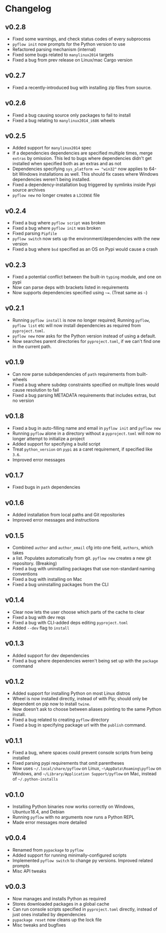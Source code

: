 # Changelog

## v0.2.8
- Fixed some warnings, and check status codes of every subprocess
- `pyflow init` now prompts for the Python version to use
- Refactored parsing mechanism (internal)
- Fixed some bugs related to `manylinux2014` targets
- Fixed a bug from prev release on Linux/mac Cargo version


## v0.2.7
- Fixed a recently-introduced bug with installing zip files from source.

## v0.2.6
- Fixed a bug causing source only packages to fail to install
- Fixed a bug relating to `manylinux2014_i686` wheels

## v0.2.5
- Added support for `manylinux2014` spec
- If a dependencies dependencies are specified multiple times, merge `extras`
by omission. This led to bugs where dependencies didn't get installed when
specified both as an extras and as not
- Dependencies specifying `sys_platform == "win32"` now applies to 64-bit
Windows installations as well. This should fix cases where Windows dependencies
weren't being installed.
- Fixed a dependency-installation bug triggered by symlinks inside Pypi source archives
- `pyflow new` no longer creates a `LICENSE` file

## v0.2.4
- Fixed a bug where `pyflow script` was broken
- Fixed a bug where `pyflow init` was broken
- Fixed parsing `Pipfile`
- `pyflow switch` now sets up the environment/dependencies with the new version
- Fixed a bug where `bsd` specified as an OS on Pypi would cause a crash

## v0.2.3
- Fixed a potential conflict between the built-in `typing` module, and one on pypi
- Now can parse deps with brackets listed in requirements
- Now supports dependencies specified using `~=`. (Treat same as `~`)

## v0.2.1
- Running `pyflow install` is now no longer required; Running `pyflow`, `pyflow list` etc
will now install dependencies as required from `pyproject.toml`.
- `pyflow new` now asks for the Python version instead of using a default.
- Now searches parent directories for `pyproject.toml`, if we can't find one
in the current path.

## v0.1.9
- Can now parse subdependencies of `path` requirements from built-wheels
- Fixed a bug where subdep constraints specified on multiple lines would
cause resolution to fail
- Fixed a bug parsing METADATA requirements that includes extras, but no version

## v0.1.8
- Fixed a bug in auto-filling name and email in `pyflow init` and `pyflow new`
- Running `pyflow` alone in a directory without a `pyproject.toml` will now no
longer attempt to initialize a project
- Added support for specifying a build script
- Treat `python_version` on `pypi` as a caret requirement, if specified like `3.6`.
- Improved error messages

## v0.1.7
- Fixed bugs in `path` dependencies

## v0.1.6
- Added installation from local paths and Git repositories
- Improved error messages and instructions

## v0.1.5
- Combined `author` and `author_email` cfg into one field, `authors`, which takes
- a list. Populates automatically from git. `pyflow new` creates
 a new git repository. (Breaking)
- Fixed a bug with uninstalling packages that use non-standard naming conventions
- Fixed a bug with installing on Mac
- Fixed a bug uninstalling packages from the CLI

## v0.1.4
- Clear now lets the user choose which parts of the cache to clear
- Fixed a bug with dev reqs
- Fixed a bug with CLI-added deps editing `pyproject.toml`
- Added `--dev` flag to `install`

## v0.1.3
- Added support for dev dependencies
- Fixed a bug where dependencies weren't being set up with the `package` command

## v0.1.2
- Added support for installing Python on most Linux distros
- Wheel is now installed directly, instead of with Pip; should only be dependent on
pip now to install `twine`.
- Now doesn't ask to choose between aliases pointing to the same Python install.
- Fixed a bug related to creating `pyflow` directory
- Fixed a bug in specifying package url with the `publish` command.


## v0.1.1
- Fixed a bug, where spaces could prevent console scripts from being installed
- Fixed parsing pypi requirements that omit parentheses
- Now uses `~/.local/share/pyflow` on Linux, `~\AppData\Roaming\pyflow` on Windows, and
`~/Library/Application Support/pyflow` on Mac, instead of `~/.python-installs`

## v0.1.0
- Installing Python binaries now works correctly on Windows, Ubuntu≥18.4, and Debian
- Running `pyflow` with no arguments now runs a Python REPL
- Made error messages more detailed

## v0.0.4
- Renamed from `pypackage` to `pyflow`
- Added support for running minimally-configured scripts
- Implemented `pyflow switch` to change py versions. Improved related prompts
- Misc API tweaks

## v0.0.3
- Now manages and installs Python as required
- Stores downloaded packages in a global cache
- Can run console scripts specified in `pyproject.toml` directly, instead of just
ones installed by dependencies
- `pypackage reset` now cleans up the lock file
- Misc tweaks and bugfixes
